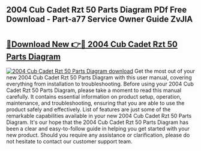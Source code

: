 ## 2004 Cub Cadet Rzt 50 Parts Diagram PDf Free Download - Part-a77 Service Owner Guide ZvJIA

# <h2><a href="http://dfkjd12.blite.top/?on=2004+Cub+Cadet+Rzt+50+Parts+Diagram">🔗Download New 👉🔴 2004 Cub Cadet Rzt 50 Parts Diagram</a></h2>

[![2004 Cub Cadet Rzt 50 Parts Diagram download](https://i.imgur.com/lujVjoI.png)](http://dfkjd12.blite.top/?on=2004+Cub+Cadet+Rzt+50+Parts+Diagram)
Get the most out of your new 2004 Cub Cadet Rzt 50 Parts Diagram with this user manual, covering everything from installation to troubleshooting. Before using your 2004 Cub Cadet Rzt 50 Parts Diagram, please take a moment to read this manual carefully. It contains essential information on product setup, operation, maintenance, and troubleshooting, ensuring that you are able to use the product safely and effectively. List of features are just some of the remarkable capabilities available in your new 2004 Cub Cadet Rzt 50 Parts Diagram. It's our hope that the 2004 Cub Cadet Rzt 50 Parts Diagram has been a clear and easy-to-follow guide in helping you get started with your new product. Should you require any assistance or clarification, please do not hesitate to contact our customer support team.
